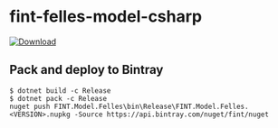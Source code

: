 # fint-felles-model-csharp

 [ ![Download](https://api.bintray.com/packages/fint/nuget/FINT.Model.Felles/images/download.svg) ](https://bintray.com/fint/nuget/FINT.Model.Felles/_latestVersion)


## Pack and deploy to Bintray
```
$ dotnet build -c Release
$ dotnet pack -c Release
nuget push FINT.Model.Felles\bin\Release\FINT.Model.Felles.<VERSION>.nupkg -Source https://api.bintray.com/nuget/fint/nuget
```